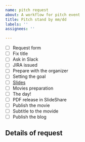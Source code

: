 ```yaml
---
name: pitch request
about: A workflow for pitch event
title: Pitch stand by mm/dd
labels: ''
assignees: ''

---
```


- [ ] Request form
- [ ] Fix title
- [ ] Ask in Slack
- [ ] JIRA issued
- [ ] Prepare with the organizer
- [ ] Setting the goal
- [ ] [Slides]()
- [ ] Movies preparation
- [ ] The day!
- [ ] PDF release in SlideShare
- [ ] Publish the movie
- [ ] Subtitle to the movide
- [ ] Publish the blog

## Details of request
